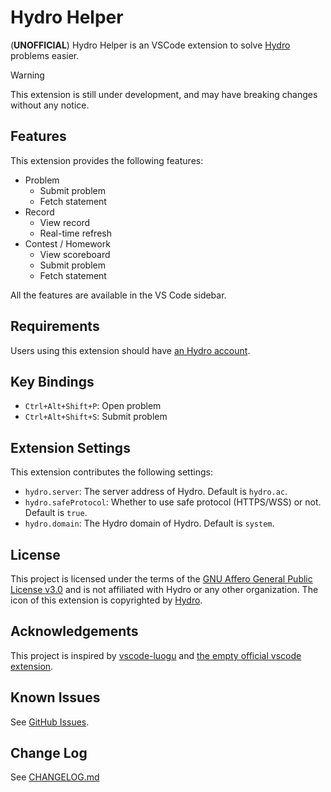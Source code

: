 # Hydro Helper

(**UNOFFICIAL**) Hydro Helper is an VSCode extension to solve [Hydro](https://github.com/hydro-dev/Hydro) problems easier.

> [!WARNING]  
> This extension is still under development, and may have breaking changes without any notice.

## Features

This extension provides the following features:

- Problem
  - Submit problem
  - Fetch statement
- Record
  - View record
  - Real-time refresh
- Contest / Homework
  - View scoreboard
  - Submit problem
  - Fetch statement

All the features are available in the VS Code sidebar.

## Requirements

Users using this extension should have [an Hydro account](https://hydro.ac).

## Key Bindings

- `Ctrl+Alt+Shift+P`: Open problem
- `Ctrl+Alt+Shift+S`: Submit problem

## Extension Settings

This extension contributes the following settings:

* `hydro.server`: The server address of Hydro. Default is `hydro.ac`.
* `hydro.safeProtocol`: Whether to use safe protocol (HTTPS/WSS) or not. Default is `true`.
* `hydro.domain`: The Hydro domain of Hydro. Default is `system`.

## License

This project is licensed under the terms of the [GNU Affero General Public License v3.0](https://github.com/langningchen/hydro-helper/blob/main/LICENSE) and is not affiliated with Hydro or any other organization. The icon of this extension is copyrighted by [Hydro](https://hydro.js.org).

## Acknowledgements

This project is inspired by [vscode-luogu](https://github.com/himself65/vscode-luogu) and [the empty official vscode extension](https://github.com/hydro-dev/HydroVscode).

## Known Issues

See [GitHub Issues](https://github.com/langningchen/hydro-helper/issues).

## Change Log

See [CHANGELOG.md](https://github.com/langningchen/hydro-helper/blob/main/CHANGELOG.md)
